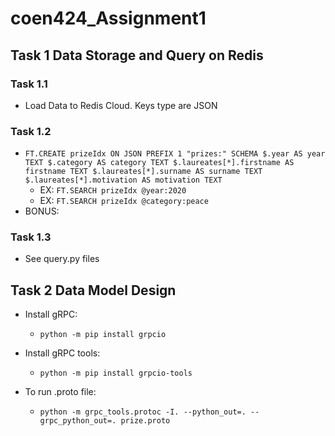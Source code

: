 # coen424_Assignment1

## Task 1 Data Storage and Query on Redis
### Task 1.1
- Load Data to Redis Cloud. Keys type are JSON

### Task 1.2
- ```FT.CREATE prizeIdx ON JSON PREFIX 1 "prizes:" SCHEMA $.year AS year TEXT $.category AS category TEXT $.laureates[*].firstname AS firstname TEXT $.laureates[*].surname AS surname TEXT $.laureates[*].motivation AS motivation TEXT```
  - EX: ```FT.SEARCH prizeIdx @year:2020```
  - EX: ```FT.SEARCH prizeIdx @category:peace```
- BONUS: 

 ### Task 1.3
- See query.py files

## Task 2 Data Model Design
- Install gRPC: 
  - ```python -m pip install grpcio```
- Install gRPC tools: 
  - ```python -m pip install grpcio-tools``` 

- To run .proto file: 
  - ```python -m grpc_tools.protoc -I. --python_out=. --grpc_python_out=. prize.proto```

